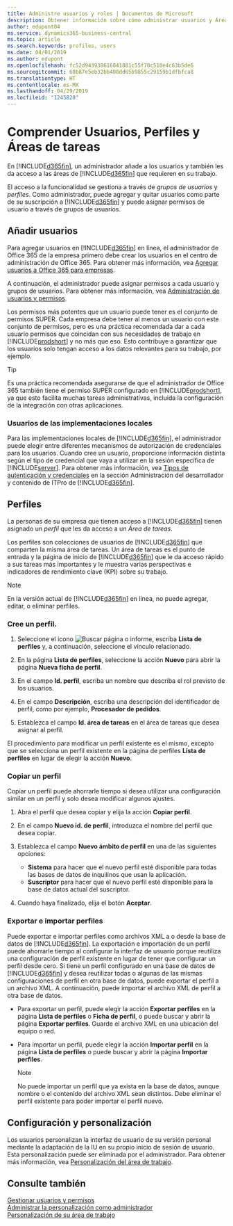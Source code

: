 ```yaml
---
title: Administre usuarios y roles | Documentos de Microsoft
description: Obtener información sobre cómo administrar usuarios y Áreas de tareas en Business Central.
author: edupont04
ms.service: dynamics365-business-central
ms.topic: article
ms.search.keywords: profiles, users
ms.date: 04/01/2019
ms.author: edupont
ms.openlocfilehash: fc52d943938616041881c55f70c510e4c63b5de6
ms.sourcegitcommit: 60b87e5eb32bb408dd65b9855c29159b1dfbfca8
ms.translationtype: HT
ms.contentlocale: es-MX
ms.lasthandoff: 04/29/2019
ms.locfileid: "1245820"
---
```

# <a name="understanding-users-profiles-and-role-centers"></a>Comprender Usuarios, Perfiles y Áreas de tareas

En [!INCLUDE[d365fin](includes/d365fin_md.md)], un administrador añade a los usuarios y también les da acceso a las áreas de [!INCLUDE[d365fin](includes/d365fin_md.md)] que requieren en su trabajo.  

El acceso a la funcionalidad se gestiona a través de *grupos de usuarios* y *perfiles*. Como administrador, puede agregar y quitar usuarios como parte de su suscripción a [!INCLUDE[d365fin](includes/d365fin_md.md)] y puede asignar permisos de usuario a través de grupos de usuarios.  

## <a name="adding-users"></a>Añadir usuarios

Para agregar usuarios en [!INCLUDE[d365fin](includes/d365fin_md.md)] en línea, el administrador de Office 365 de la empresa primero debe crear los usuarios en el centro de administración de Office 365. Para obtener más información, vea [Agregar usuarios a Office 365 para empresas](https://aka.ms/CreateOffice365Users).

A continuación, el administrador puede asignar permisos a cada usuario y grupos de usuarios. Para obtener más información, vea [Administración de usuarios y permisos](ui-how-users-permissions.md).  

Los permisos más potentes que un usuario puede tener es el conjunto de permisos SUPER. Cada empresa debe tener al menos un usuario con este conjunto de permisos, pero es una práctica recomendada dar a cada usuario permisos que coincidan con sus necesidades de trabajo en [!INCLUDE[prodshort](includes/prodshort.md)] y no más que eso. Esto contribuye a garantizar que los usuarios solo tengan acceso a los datos relevantes para su trabajo, por ejemplo.  

> [!TIP]
> Es una práctica recomendada asegurarse de que el administrador de Office 365 también tiene el permiso SUPER configurado en [!INCLUDE[prodshort](includes/prodshort.md)], ya que esto facilita muchas tareas administrativas, incluida la configuración de la integración con otras aplicaciones.

### <a name="users-of-on-premises-deployments"></a>Usuarios de las implementaciones locales

Para las implementaciones locales de [!INCLUDE[d365fin](includes/d365fin_md.md)], el administrador puede elegir entre diferentes mecanismos de autorización de credenciales para los usuarios. Cuando cree un usuario, proporcione información distinta según el tipo de credencial que vaya a utilizar en la sesión específica de [!INCLUDE[server](includes/server.md)]. Para obtener más información, vea [Tipos de autenticación y credenciales](/dynamics365/business-central/dev-itpro/administration/users-credential-types) en la sección Administración del desarrollador y contenido de ITPro de [!INCLUDE[d365fin](includes/d365fin_md.md)].  

## <a name="profiles"></a>Perfiles

La personas de su empresa que tienen acceso a [!INCLUDE[d365fin](includes/d365fin_md.md)] tienen asignado un *perfil* que les da acceso a un *Área de tareas*.

Los perfiles son colecciones de usuarios de [!INCLUDE[d365fin](includes/d365fin_md.md)] que comparten la misma área de tareas. Un área de tareas es el punto de entrada y la página de inicio de [!INCLUDE[d365fin](includes/d365fin_md.md)] que le da acceso rápido a sus tareas más importantes y le muestra varias perspectivas e indicadores de rendimiento clave (KPI) sobre su trabajo.  

> [!NOTE]  
>  En la versión actual de [!INCLUDE[d365fin](includes/d365fin_md.md)] en línea, no puede agregar, editar, o eliminar perfiles.  

### <a name="CreateProfile"></a>Cree un perfil.

1.  Seleccione el icono ![Buscar página o informe](media/ui-search/search_small.png "icono Buscar página o informe"), escriba **Lista de perfiles** y, a continuación, seleccione el vínculo relacionado.  

2.  En la página **Lista de perfiles**, seleccione la acción **Nuevo** para abrir la página **Nueva ficha de perfil**.  

3.  En el campo **Id. perfil**, escriba un nombre que describa el rol previsto de los usuarios.  

4.  En el campo **Descripción**, escriba una descripción del identificador de perfil, como por ejemplo, **Procesador de pedidos**.  

5.  Establezca el campo **Id. área de tareas** en el área de tareas que desea asignar al perfil.  

El procedimiento para modificar un perfil existente es el mismo, excepto que se selecciona un perfil existente en la página de perfiles **Lista de perfiles** en lugar de elegir la acción **Nuevo**.  


### <a name="copy-a-profile"></a>Copiar un perfil
Copiar un perfil puede ahorrarle tiempo si desea utilizar una configuración similar en un perfil y solo desea modificar algunos ajustes.

1.  Abra el perfil que desea copiar y elija la acción **Copiar perfil**.

2.  En el campo **Nuevo id. de perfil**, introduzca el nombre del perfil que desea copiar.

3.  Establezca el campo **Nuevo ámbito de perfil** en una de las siguientes opciones:

    - **Sistema** para hacer que el nuevo perfil esté disponible para todas las bases de datos de inquilinos que usan la aplicación.
    - **Suscriptor** para hacer que el nuevo perfil esté disponible para la base de datos actual del suscriptor.
4. Cuando haya finalizado, elija el botón **Aceptar**.

### <a name="ExportImportProfile"></a>Exportar e importar perfiles

Puede exportar e importar perfiles como archivos XML a o desde la base de datos de [!INCLUDE[d365fin](includes/d365fin_md.md)]. La exportación e importación de un perfil puede ahorrarle tiempo al configurar la interfaz de usuario porque reutiliza una configuración de perfil existente en lugar de tener que configurar un perfil desde cero. Si tiene un perfil configurado en una base de datos de [!INCLUDE[d365fin](includes/d365fin_md.md)] y desea reutilizar todas o algunas de las mismas configuraciones de perfil en otra base de datos, puede exportar el perfil a un archivo XML. A continuación, puede importar el archivo XML de perfil a otra base de datos.

-   Para exportar un perfil, puede elegir la acción **Exportar perfiles** en la página **Lista de perfiles** o **Ficha de perfil**, o puede buscar y abrir la página **Exportar perfiles**. Guarde el archivo XML en una ubicación del equipo o red.

-   Para importar un perfil, puede elegir la acción **Importar perfil** en la página **Lista de perfiles** o puede buscar y abrir la página **Importar perfiles**. 

    > [!NOTE]  
    >  No puede importar un perfil que ya exista en la base de datos, aunque nombre o el contenido del archivo XML sean distintos. Debe eliminar el perfil existente para poder importar el perfil nuevo.


## <a name="configuration-and-personalization"></a>Configuración y personalización
<!--The concept of UI customization in [!INCLUDE[d365fin](includes/d365fin_md.md)] is divided in two:  

-   Configuration, performed by the administrator  

-   Personalization, performed by users  

The administrator configures the user interface for multiple users by customizing the user interface for a profile that the users are assigned to.  -->

Los usuarios personalizan la interfaz de usuario de su versión personal mediante la adaptación de la IU en su propio inicio de sesión de usuario. Esta personalización puede ser eliminada por el administrador. Para obtener más información, vea [Personalización del área de trabajo](ui-personalization-user.md).  

## <a name="see-also"></a>Consulte también  
[Gestionar usuarios y permisos](ui-how-users-permissions.md)  
[Administrar la personalización como administrador](ui-personalization-manage.md)  
[Personalización de su área de trabajo](ui-personalization-user.md)  
